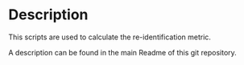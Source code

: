 # Description

This scripts are used to calculate the re-identification metric.

A description can be found in the main Readme of this git repository.
